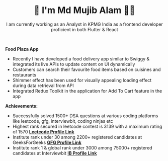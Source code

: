 <h1 align='center'>
 👋 I'm Md Mujib Alam 👨‍💻
</h1>

<p align='center'>
  I am currently working as an Analyst in KPMG India as a frontend developer proficient in both Flutter & React
</p>

<br/>

**Food Plaza App** 
- Recently I have developed a food delivery app similar to Swiggy & integrated its live APIs to update content on UI dynamically
- Customers can search their favourite food items based on cuisines and restaurants
- Shimmer effect has been used for visually appealing loading effect during data retrieval from API
- Integrated Redux Toolkit in the application for Add To Cart feature in the app

**Achievements:**
- Successfully solved 1500+ DSA questions at various coding platforms like leetcode, gfg, interviewbit, coding ninjas etc
- Highest rank secured in leetcode contest is 3139 with a maximum rating of 1570  **[Leetcode Profile Link](https://leetcode.com/u/md_hamid/)**
- Institute rank under 30 among 2200+ registered candidates at GeeksForGeeks **[GFG Profile Link](https://auth.geeksforgeeks.org/user/md_hamid/)**
- Institute rank 1 & global rank under 3000 among 75000+ registered candidates at Interviewbit **[IB Profile Link](https://www.interviewbit.com/profile/md_hamid)**
  

